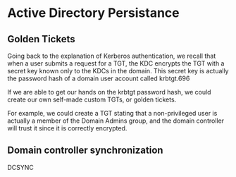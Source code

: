 # Active Directory Persistance

## Golden Tickets

Going back to the explanation of Kerberos authentication, we recall that when a user submits a request for a TGT, the KDC encrypts the TGT with a secret key known only to the KDCs in the domain. This secret key is actually the password hash of a domain user account called krbtgt.696&#x20;

If we are able to get our hands on the krbtgt password hash, we could create our own self-made custom TGTs, or golden tickets.&#x20;

For example, we could create a TGT stating that a non-privileged user is actually a member of the Domain Admins group, and the domain controller will trust it since it is correctly encrypted.



## Domain controller synchronization

DCSYNC
